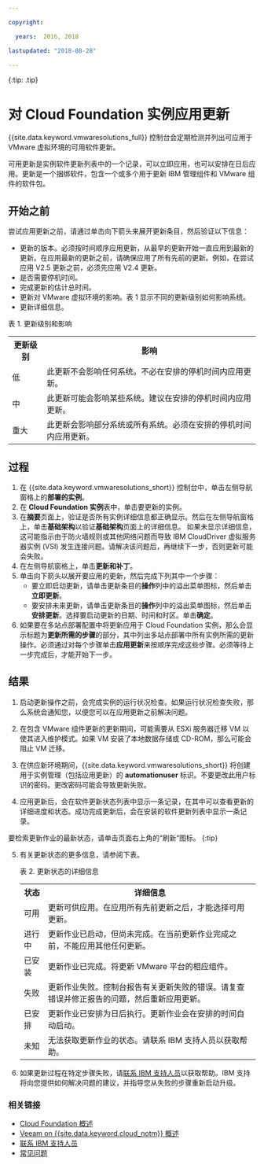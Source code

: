 ```yaml
---

copyright:

  years:  2016, 2018

lastupdated: "2018-08-28"

---
```


{:tip: .tip}

# 对 Cloud Foundation 实例应用更新

{{site.data.keyword.vmwaresolutions_full}} 控制台会定期检测并列出可应用于 VMware 虚拟环境的可用软件更新。

可用更新是实例软件更新列表中的一个记录，可以立即应用，也可以安排在日后应用。更新是一个捆绑软件，包含一个或多个用于更新 IBM 管理组件和 VMware 组件的软件包。

## 开始之前

尝试应用更新之前，请通过单击向下箭头来展开更新条目，然后验证以下信息：
* 更新的版本。必须按时间顺序应用更新，从最早的更新开始一直应用到最新的更新。在应用最新的更新之前，请确保应用了所有先前的更新。例如，在尝试应用 V2.5 更新之前，必须先应用 V2.4 更新。
* 是否需要停机时间。
* 完成更新的估计总时间。
* 更新对 VMware 虚拟环境的影响。表 1 显示不同的更新级别如何影响系统。
* 更新详细信息。

表 1. 更新级别和影响

<table>
  <tr>
    <th>更新级别</th>
    <th>影响</th>
  </tr>
  <tr>
    <td>低</td>
    <td>此更新不会影响任何系统。不必在安排的停机时间内应用更新。</td>
  </tr>
  <tr>
    <td>中</td>
  <td>此更新可能会影响某些系统。建议在安排的停机时间内应用更新。</td>
  </tr>
    <tr>
    <td>重大</td>
  <td>此更新会影响部分系统或所有系统。必须在安排的停机时间内应用更新。</td>
  </tr>
</table>

## 过程

1. 在 {{site.data.keyword.vmwaresolutions_short}} 控制台中，单击左侧导航窗格上的**部署的实例**。
2. 在 **Cloud Foundation 实例**表中，单击要更新的实例。
3. 在**摘要**页面上，验证是否所有实例详细信息都正确显示。然后在左侧导航窗格上，单击**基础架构**以验证**基础架构**页面上的详细信息。
   如果未显示详细信息，这可能指示由于防火墙规则或其他网络问题而导致 IBM CloudDriver 虚拟服务器实例 (VSI) 发生连接问题。请解决该问题后，再继续下一步，否则更新可能会失败。
4. 在左侧导航窗格上，单击**更新和补丁**。
5. 单击向下箭头以展开要应用的更新，然后完成下列其中一个步骤：
   *  要立即启动更新，请单击更新条目的**操作**列中的溢出菜单图标，然后单击**立即更新**。
   *  要安排未来更新，请单击更新条目的**操作**列中的溢出菜单图标，然后单击**安排更新**。选择要启动更新的日期、时间和时区。单击**确定**。
6. 如果要在多站点部署配置中将更新应用于 Cloud Foundation 实例，那么会显示标题为**更新所需的步骤**的部分，其中列出多站点部署中所有实例所需的更新操作。必须通过对每个步骤单击**应用更新**来按顺序完成这些步骤。必须等待上一步完成后，才能开始下一步。

## 结果

1. 启动更新操作之前，会完成实例的运行状况检查。如果运行状况检查失败，那么系统会通知您，以便您可以在应用更新之前解决问题。
2. 在包含 VMware 组件更新的更新期间，可能需要从 ESXi 服务器迁移 VM 以使其进入维护模式。如果 VM 安装了本地数据存储或 CD-ROM，那么可能会阻止 VM 迁移。
3. 在供应新环境期间，{{site.data.keyword.vmwaresolutions_short}} 将创建用于实例管理（包括应用更新）的 **automationuser** 标识。不要更改此用户标识的密码。更改密码可能会导致更新失败。

4. 应用更新后，会在软件更新状态列表中显示一条记录，在其中可以查看更新的详细进度和状态。成功完成更新后，会在安装的软件更新列表中显示一条记录。

  要检索更新作业的最新状态，请单击页面右上角的“刷新”图标。
  {:tip}

5. 有关更新状态的更多信息，请参阅下表。

   表 2. 更新状态的详细信息

    <table>
      <tr>
        <th>状态</th>
        <th>详细信息</th>
      </tr>
      <tr>
        <td>可用</td>
        <td>更新可供应用。在应用所有先前更新之后，才能选择可用更新。</td>
      </tr>
      <tr>
        <td>进行中</td>
      <td>更新作业已启动，但尚未完成。在当前更新作业完成之前，不能应用其他任何更新。</td>
      </tr>
        <tr>
        <td>已安装</td>
      <td>更新作业已完成。将更新 VMware 平台的相应组件。</td>
      </tr>
        <tr>
        <td>失败</td>
      <td>更新作业失败。控制台报告有关更新失败的错误。请复查错误并修正报告的问题，然后重新应用更新。</td>
      </tr>
          <tr>
        <td>已安排</td>
      <td>更新作业已安排为日后执行。更新作业会在安排的时间自动启动。</td>
      </tr>
          <tr>
        <td>未知</td>
      <td>无法获取更新作业的状态。请联系 IBM 支持人员以获取帮助。</td>
      </tr>
    </table>

6. 如果更新过程在特定步骤失败，请[联系 IBM 支持人员](../vmonic/trbl_support.html)以获取帮助。IBM 支持将向您提供如何解决问题的建议，并指导您从失败的步骤重新启动升级。

### 相关链接

* [Cloud Foundation 概述](../sddc/sd_cloudfoundationoverview.html)
* [Veeam on {{site.data.keyword.cloud_notm}} 概述](../services/veeam_considerations.html)
* [联系 IBM 支持人员](../vmonic/trbl_support.html)
* [常见问题](../vmonic/faq.html)
